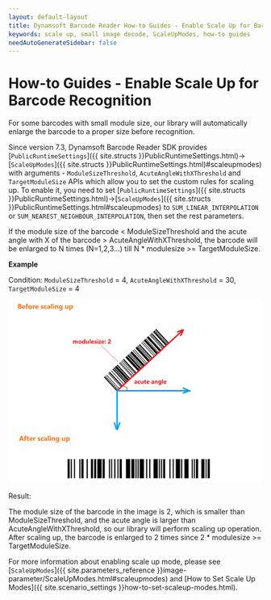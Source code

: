 ```yaml
---
layout: default-layout
title: Dynamsoft Barcode Reader How-to Guides - Enable Scale Up for Barcode Recognition
keywords: scale up, small image decode, ScaleUpModes, how-to guides
needAutoGenerateSidebar: false
---
```



# How-to Guides - Enable Scale Up for Barcode Recognition


For some barcodes with small module size, our library will automatically enlarge the barcode to a proper size before recognition.    


Since version 7.3, Dynamsoft Barcode Reader SDK provides [`PublicRuntimeSettings`]({{ site.structs }}PublicRuntimeSettings.html)->[`ScaleUpModes`]({{ site.structs }}PublicRuntimeSettings.html)#scaleupmodes) with arguments - `ModuleSizeThreshold`, `AcuteAngleWithXThreshold` and `TargetModuleSize` APIs which allow you to set the custom rules for scaling up. To enable it, you need to set [`PublicRuntimeSettings`]({{ site.structs }}PublicRuntimeSettings.html)->[`ScaleUpModes`]({{ site.structs }}PublicRuntimeSettings.html#scaleupmodes) to `SUM_LINEAR_INTERPOLATION` or `SUM_NEAREST_NEIGHBOUR_INTERPOLATION`, then set the rest parameters.   



If the module size of the barcode < ModuleSizeThreshold and the acute angle with X of the barcode > AcuteAngleWithXThreshold, the barcode will be enlarged to N times (N=1,2,3...) till N * modulesize >= TargetModuleSize.    


**Example**    


Condition: `ModuleSizeThreshold` = 4, `AcuteAngleWithXThreshold` = 30, `TargetModuleSize` = 4    

![Scale Up Example Image][1]   

Result:    

The module size of the barcode in the image is 2, which is smaller than ModuleSizeThreshold, and the acute angle is larger than AcuteAngleWithXThreshold, so our library will perform scaling up operation. After scaling up, the barcode is enlarged to 2 times since 2 * modulesize >= TargetModuleSize.   


For more information about enabling scale up mode, please see [`ScaleUpModes`]({{ site.parameters_reference }}image-parameter/ScaleUpModes.html#scaleupmodes) and [How to Set Scale Up Modes]({{ site.scenario_settings }}how-to-set-scaleup-modes.html).    


[1]: assets/enable-scale-up-for-barcode-recognition/scale-up-image.png